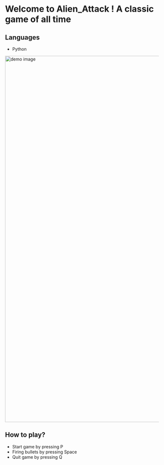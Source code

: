 # Welcome to Alien_Attack ! A classic game of all time

## Languages
- Python

<img width="1201" alt="demo image" src="https://cloud.githubusercontent.com/assets/18408973/17274160/b58d8fa8-56a0-11e6-937d-762dd88a9fee.png">

## How to play?
- Start game by pressing P
- Firing bullets by pressing Space
- Quit game by pressing Q


